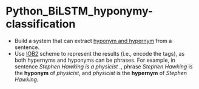# Python_BiLSTM_hyponymy-classification
* Build a system that can extract [hyponym and hypernym](https://en.wikipedia.org/wiki/Hyponymy_and_hypernymy) from a sentence. 
* Use [IOB2](https://en.wikipedia.org/wiki/Inside%E2%80%93outside%E2%80%93beginning_(tagging)) scheme to represent the results (i.e., encode the tags), as both hypernyms and hyponyms can be phrases.
For example, in sentence *Stephen Hawking is a physicist .*, phrase *Stephen Hawking* is the **hyponym** of *physicist*, and *physicist* is the **hypernym** of *Stephen Hawking*.

